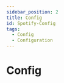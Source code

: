 ```yaml
---
sidebar_position: 2
title: Config
id: Spotify-Config
tags:
  - Config
  - Configuration
---
```


# Config
